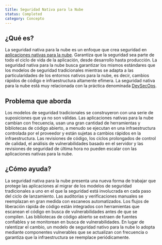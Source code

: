 ```yaml
---
title: Seguridad Nativa para la Nube
status: Completed
category: Concepto
---
```


## ¿Qué es?

La seguridad nativa para la nube es un enfoque que crea seguridad en [aplicaciones nativas para la nube](/es/cloud-native-apps/). Garantiza que la seguridad sea parte de todo el ciclo de vida de la aplicación, desde desarrollo hasta producción. La seguridad nativa para la nube busca garantizar los mismos estándares que los modelos de seguridad tradicionales mientras se adapta a las particularidades de los entornos nativos para la nube, es decir, cambios rápidos de código e infraestructura altamente efímera. La seguridad nativa para la nube está muy relacionada con la práctica denominada [DevSecOps](/devsecops/).

## Problema que aborda

Los modelos de seguridad tradicionales se construyeron con una serie de suposiciones que ya no son válidas. Las aplicaciones nativas para la nube cambian con frecuencia, usan una gran cantidad de herramientas y bibliotecas de código abierto, a menudo se ejecutan en una infraestructura controlada por el proveedor y están sujetas a cambios rápidos en la infraestructura. Las revisiones de código, los ciclos prolongados de control de calidad, el análisis de vulnerabilidades basado en el servidor y las revisiones de seguridad de última hora no pueden escalar con las aplicaciones nativas para la nube.

## ¿Cómo ayuda?

La seguridad nativa para la nube presenta una nueva forma de trabajar que protege las aplicaciones al migrar de los modelos de seguridad tradicionales a uno en el que la seguridad está involucrada en cada paso del ciclo de lanzamiento. Las auditorías y verificaciones manuales se reemplazan en gran medida con escaneos automatizados. Los flujos de liberación rápida de código están integrados con herramientas que escanean el código en busca de vulnerabilidades antes de que se compilen. Las bibliotecas de código abierto se extraen de fuentes confiables y se monitorean en busca de vulnerabilidades. En lugar de ralentizar el cambio, un modelo de seguridad nativo para la nube lo adopta mediante componentes vulnerables que se actualizan con frecuencia o garantiza que la infraestructura se reemplace periódicamente.
